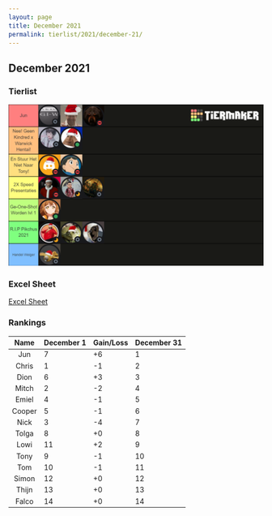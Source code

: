 ```yaml
---
layout: page
title: December 2021
permalink: tierlist/2021/december-21/
---
```


## **December 2021**

### Tierlist
![tierlist-dec-21](../../images/2021/toxicity-dec-21.png)

### Excel Sheet
[Excel Sheet](https://docs.google.com/spreadsheets/d/1Ce520IyJMybWWc20tF7vexOxxB6HrJR1/edit#gid=551464434)

### Rankings

| Name | December 1 | Gain/Loss | December 31
|:--------:|--------|-----|--------|
| Jun | 7 | +6 | 1
| Chris | 1 | -1 | 2
| Dion | 6 | +3 | 3
| Mitch | 2 | -2 | 4
| Emiel | 4 | -1 | 5
| Cooper | 5 | -1 | 6
| Nick | 3 | -4 | 7
| Tolga | 8 | +0 | 8
| Lowi | 11 | +2 | 9
| Tony | 9 | -1 | 10
| Tom | 10 | -1 | 11
| Simon | 12 | +0 | 12
| Thijn | 13 | +0 | 13
| Falco | 14 | +0 | 14


